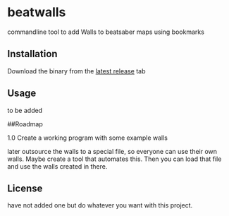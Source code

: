 # beatwalls

commandline tool to add Walls to beatsaber maps using bookmarks

## Installation

Download the binary from the [latest release](https://github.com/spookyGh0st/beatwalls/releases) tab

## Usage

to be added

##Roadmap

1.0 Create a working program with some example walls

later outsource the walls to a special file, so everyone can use their own walls. Maybe create a tool that automates this. Then you can load that file and use the walls created in there.

## License

have not added one but do whatever you want with this project.


